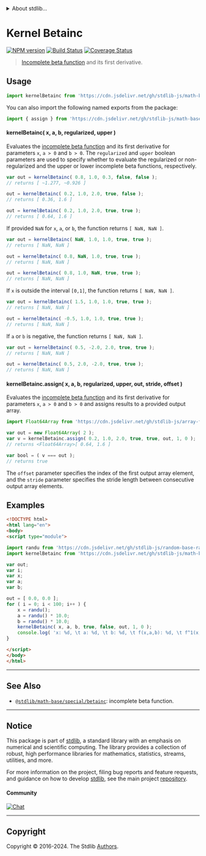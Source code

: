 <!--

@license Apache-2.0

Copyright (c) 2018 The Stdlib Authors.

Licensed under the Apache License, Version 2.0 (the "License");
you may not use this file except in compliance with the License.
You may obtain a copy of the License at

   http://www.apache.org/licenses/LICENSE-2.0

Unless required by applicable law or agreed to in writing, software
distributed under the License is distributed on an "AS IS" BASIS,
WITHOUT WARRANTIES OR CONDITIONS OF ANY KIND, either express or implied.
See the License for the specific language governing permissions and
limitations under the License.

-->


<details>
  <summary>
    About stdlib...
  </summary>
  <p>We believe in a future in which the web is a preferred environment for numerical computation. To help realize this future, we've built stdlib. stdlib is a standard library, with an emphasis on numerical and scientific computation, written in JavaScript (and C) for execution in browsers and in Node.js.</p>
  <p>The library is fully decomposable, being architected in such a way that you can swap out and mix and match APIs and functionality to cater to your exact preferences and use cases.</p>
  <p>When you use stdlib, you can be absolutely certain that you are using the most thorough, rigorous, well-written, studied, documented, tested, measured, and high-quality code out there.</p>
  <p>To join us in bringing numerical computing to the web, get started by checking us out on <a href="https://github.com/stdlib-js/stdlib">GitHub</a>, and please consider <a href="https://opencollective.com/stdlib">financially supporting stdlib</a>. We greatly appreciate your continued support!</p>
</details>

# Kernel Betainc

[![NPM version][npm-image]][npm-url] [![Build Status][test-image]][test-url] [![Coverage Status][coverage-image]][coverage-url] <!-- [![dependencies][dependencies-image]][dependencies-url] -->

> [Incomplete beta function][incomplete-beta-function] and its first derivative.

<section class="intro">

</section>

<!-- /.intro -->



<section class="usage">

## Usage

```javascript
import kernelBetainc from 'https://cdn.jsdelivr.net/gh/stdlib-js/math-base-special-kernel-betainc@esm/index.mjs';
```

You can also import the following named exports from the package:

```javascript
import { assign } from 'https://cdn.jsdelivr.net/gh/stdlib-js/math-base-special-kernel-betainc@esm/index.mjs';
```

#### kernelBetainc( x, a, b, regularized, upper )

Evaluates the [incomplete beta function][incomplete-beta-function] and its first derivative for parameters `x`, `a > 0` and `b > 0`. The `regularized` and `upper` boolean parameters are used to specify whether to evaluate the regularized or non-regularized and the upper or lower incomplete beta functions, respectively.

```javascript
var out = kernelBetainc( 0.8, 1.0, 0.3, false, false );
// returns [ ~1.277, ~0.926 ]

out = kernelBetainc( 0.2, 1.0, 2.0, true, false );
// returns [ 0.36, 1.6 ]

out = kernelBetainc( 0.2, 1.0, 2.0, true, true );
// returns [ 0.64, 1.6 ]
```

If provided `NaN` for `x`, `a`, or `b`, the function returns `[ NaN, NaN ]`.

```javascript
var out = kernelBetainc( NaN, 1.0, 1.0, true, true );
// returns [ NaN, NaN ]

out = kernelBetainc( 0.8, NaN, 1.0, true, true );
// returns [ NaN, NaN ]

out = kernelBetainc( 0.8, 1.0, NaN, true, true );
// returns [ NaN, NaN ]
```

If `x` is outside the interval `[0,1]`, the function returns `[ NaN, NaN ]`.

```javascript
var out = kernelBetainc( 1.5, 1.0, 1.0, true, true );
// returns [ NaN, NaN ]

out = kernelBetainc( -0.5, 1.0, 1.0, true, true );
// returns [ NaN, NaN ]
```

If `a` or `b` is negative, the function returns `[ NaN, NaN ]`.

```javascript
var out = kernelBetainc( 0.5, -2.0, 2.0, true, true );
// returns [ NaN, NaN ]

out = kernelBetainc( 0.5, 2.0, -2.0, true, true );
// returns [ NaN, NaN ]
```

#### kernelBetainc.assign( x, a, b, regularized, upper, out, stride, offset )

Evaluates the [incomplete beta function][incomplete-beta-function] and its first derivative for parameters `x`, `a > 0` and `b > 0` and assigns results to a provided output array.

```javascript
import Float64Array from 'https://cdn.jsdelivr.net/gh/stdlib-js/array-float64@esm/index.mjs';

var out = new Float64Array( 2 );
var v = kernelBetainc.assign( 0.2, 1.0, 2.0, true, true, out, 1, 0 );
// returns <Float64Array>[ 0.64, 1.6 ]

var bool = ( v === out );
// returns true
```

The `offset` parameter specifies the index of the first output array element, and the `stride` parameter specifies the stride length between consecutive output array elements.

</section>

<!-- /.usage -->

<section class="examples">

## Examples

<!-- eslint no-undef: "error" -->

```html
<!DOCTYPE html>
<html lang="en">
<body>
<script type="module">

import randu from 'https://cdn.jsdelivr.net/gh/stdlib-js/random-base-randu@esm/index.mjs';
import kernelBetainc from 'https://cdn.jsdelivr.net/gh/stdlib-js/math-base-special-kernel-betainc@esm/index.mjs';

var out;
var i;
var x;
var a;
var b;

out = [ 0.0, 0.0 ];
for ( i = 0; i < 100; i++ ) {
    x = randu();
    a = randu() * 10.0;
    b = randu() * 10.0;
    kernelBetainc( x, a, b, true, false, out, 1, 0 );
    console.log( 'x: %d, \t a: %d, \t b: %d, \t f(x,a,b): %d, \t f^1(x,a,b): %d', x.toFixed( 4 ), a.toFixed( 4 ), b.toFixed( 4 ), out[ 0 ].toFixed( 4 ), out[ 1 ].toFixed( 4 ) );
}

</script>
</body>
</html>
```

</section>

<!-- /.examples -->

<!-- Section for related `stdlib` packages. Do not manually edit this section, as it is automatically populated. -->

<section class="related">

* * *

## See Also

-   <span class="package-name">[`@stdlib/math-base/special/betainc`][@stdlib/math/base/special/betainc]</span><span class="delimiter">: </span><span class="description">incomplete beta function.</span>

</section>

<!-- /.related -->

<!-- Section for all links. Make sure to keep an empty line after the `section` element and another before the `/section` close. -->


<section class="main-repo" >

* * *

## Notice

This package is part of [stdlib][stdlib], a standard library with an emphasis on numerical and scientific computing. The library provides a collection of robust, high performance libraries for mathematics, statistics, streams, utilities, and more.

For more information on the project, filing bug reports and feature requests, and guidance on how to develop [stdlib][stdlib], see the main project [repository][stdlib].

#### Community

[![Chat][chat-image]][chat-url]

---

## Copyright

Copyright &copy; 2016-2024. The Stdlib [Authors][stdlib-authors].

</section>

<!-- /.stdlib -->

<!-- Section for all links. Make sure to keep an empty line after the `section` element and another before the `/section` close. -->

<section class="links">

[npm-image]: http://img.shields.io/npm/v/@stdlib/math-base-special-kernel-betainc.svg
[npm-url]: https://npmjs.org/package/@stdlib/math-base-special-kernel-betainc

[test-image]: https://github.com/stdlib-js/math-base-special-kernel-betainc/actions/workflows/test.yml/badge.svg?branch=main
[test-url]: https://github.com/stdlib-js/math-base-special-kernel-betainc/actions/workflows/test.yml?query=branch:main

[coverage-image]: https://img.shields.io/codecov/c/github/stdlib-js/math-base-special-kernel-betainc/main.svg
[coverage-url]: https://codecov.io/github/stdlib-js/math-base-special-kernel-betainc?branch=main

<!--

[dependencies-image]: https://img.shields.io/david/stdlib-js/math-base-special-kernel-betainc.svg
[dependencies-url]: https://david-dm.org/stdlib-js/math-base-special-kernel-betainc/main

-->

[chat-image]: https://img.shields.io/gitter/room/stdlib-js/stdlib.svg
[chat-url]: https://app.gitter.im/#/room/#stdlib-js_stdlib:gitter.im

[stdlib]: https://github.com/stdlib-js/stdlib

[stdlib-authors]: https://github.com/stdlib-js/stdlib/graphs/contributors

[umd]: https://github.com/umdjs/umd
[es-module]: https://developer.mozilla.org/en-US/docs/Web/JavaScript/Guide/Modules

[deno-url]: https://github.com/stdlib-js/math-base-special-kernel-betainc/tree/deno
[umd-url]: https://github.com/stdlib-js/math-base-special-kernel-betainc/tree/umd
[esm-url]: https://github.com/stdlib-js/math-base-special-kernel-betainc/tree/esm
[branches-url]: https://github.com/stdlib-js/math-base-special-kernel-betainc/blob/main/branches.md

[incomplete-beta-function]: https://en.wikipedia.org/wiki/Incomplete_beta_function

<!-- <related-links> -->

[@stdlib/math/base/special/betainc]: https://github.com/stdlib-js/math-base-special-betainc/tree/esm

<!-- </related-links> -->

</section>

<!-- /.links -->
